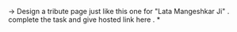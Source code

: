 -> Design a tribute page just like this one for "Lata Mangeshkar Ji" . complete the task and give hosted link here . *
